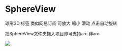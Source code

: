 SphereView
==========

球形3D 标签 类似网易订阅 可放大 缩小 滑动 点击自动旋转

把SphereView文件夹拖入项目即可支持arc 非arc

[![](http://heroims.github.io/SphereView/Untitled1.gif)](http://heroims.github.io/SphereView/Untitled1.gif)
